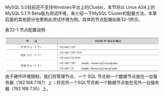 

MySQL 5.0目前还不支持Windows平台上的Cluster，本节将以 Linux AS4上的MySQL 5.1.11 Beta版为测试环境，来介绍一下MySQL Cluster的配置方法，本章后面的其他部分也使用此测试环境为例。具体的节点配置如表32-1所示。

表32-1 节点配置说明



![figure_0599_0239.jpg](../images/figure_0599_0239.jpg)
由于硬件环境限制，我们将管理节点、一个 SQL 节点和一个数据节点放在一台服务器（192.168.7.187）上；将另外一个SQL节点和一个数据节点放在另外一台服务器（192.168.7.55）上。



